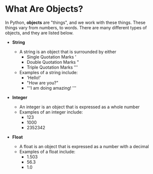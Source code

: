 # What Are Objects?

In Python, **objects** are "things", and we work with these things. These things vary from numbers, to words. There are many different types of objects, and they are listed below.

* **String**
  * A string is an object that is surrounded by either 
    * Single Quotation Marks '
    * Double Quotation Marks "
    * Triple Quotation Marks '''
  * Examples of a string include:
    * 'Hello!'
    * "How are you?"
    * '''I am doing amazing! '''


* **Integer**
  * An integer is an object that is expressed as a whole number 
  * Examples of an integer include:
    * 123
    * 1000
    * 2352342


* **Float**
  * A float is an object that is expressed as a number with a decimal
  * Examples of a float include:
    * 1.503
    * 56.3
    * 1.0



